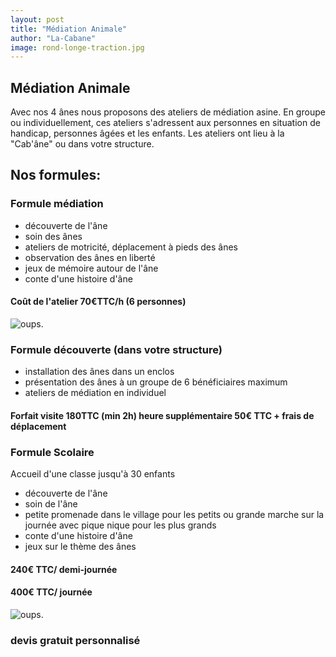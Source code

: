 ```yaml
---
layout: post
title: "Médiation Animale"
author: "La-Cabane"
image: rond-longe-traction.jpg
---
```


## Médiation Animale

Avec nos 4 ânes nous proposons des ateliers de médiation asine.
En groupe ou individuellement, ces ateliers s'adressent aux personnes en situation de handicap, personnes âgées et les enfants. 
Les ateliers ont lieu à la "Cab'âne" ou dans votre structure.

## Nos formules:
### Formule médiation 
- découverte de l'âne
- soin des ânes
- ateliers de motricité, déplacement à pieds des ânes
- observation des ânes en liberté
- jeux de mémoire autour de l'âne
- conte d'une histoire d'âne
####   Coût de l'atelier 70€TTC/h (6 personnes)
![oups](/la-cabane/assets/img/bella-mediation1.jpg).

### Formule découverte (dans votre structure)
- installation des ânes dans un enclos
- présentation des ânes à un groupe de 6 bénéficiaires maximum
- ateliers de médiation en individuel
####   Forfait visite 180TTC (min 2h) heure supplémentaire 50€ TTC + frais de déplacement

### Formule Scolaire
Accueil d'une classe jusqu'à 30 enfants 
- découverte de l'âne
- soin de l'âne
- petite promenade dans le village pour les petits ou grande marche sur la journée avec pique nique pour les plus grands
- conte d'une histoire d'âne
- jeux sur le thème des ânes
####   240€ TTC/ demi-journée
####   400€ TTC/ journée
![oups](/la-cabane/assets/img/mediation-floute-groupe.png).


### devis gratuit personnalisé 

